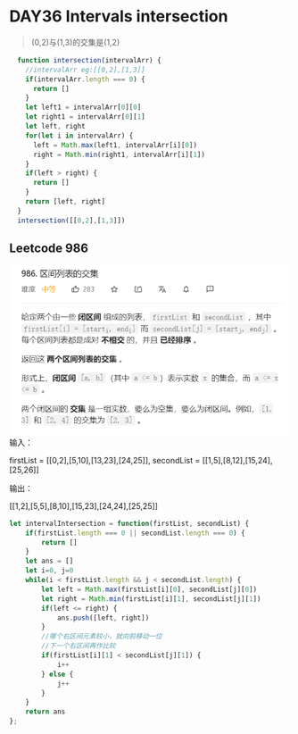 # DAY36 Intervals intersection
> (0,2)与(1,3)的交集是(1,2)
```js
  function intersection(intervalArr) {
    //intervalArr eg:[[0,2],[1,3]]
    if(intervalArr.length === 0) {
      return []
    }
    let left1 = intervalArr[0][0]
    let right1 = intervalArr[0][1]
    let left, right
    for(let i in intervalArr) {
      left = Math.max(left1, intervalArr[i][0])
      right = Math.min(right1, intervalArr[i][1])
    }
    if(left > right) {
      return []
    }
    return [left, right]
  }
  intersection([[0,2],[1,3]])
```


## Leetcode 986
![alt ](../CSS%E4%B8%8Eimg%E5%BC%95%E7%94%A8/Algorithm/leetcode986.png)
输入：

firstList = [[0,2],[5,10],[13,23],[24,25]], secondList = [[1,5],[8,12],[15,24],[25,26]]

输出：

[[1,2],[5,5],[8,10],[15,23],[24,24],[25,25]]
```js
let intervalIntersection = function(firstList, secondList) {
    if(firstList.length === 0 || secondList.length === 0) {
        return []
    }
    let ans = []
    let i=0, j=0
    while(i < firstList.length && j < secondList.length) {
        let left = Math.max(firstList[i][0], secondList[j][0])
        let right = Math.min(firstList[i][1], secondList[j][1])
        if(left <= right) {
            ans.push([left, right])
        }
        //哪个右区间元素较小，就向前移动一位
        //下一个右区间再作比较
        if(firstList[i][1] < secondList[j][1]) {
            i++
        } else {
            j++
        }
    }
    return ans
};
```